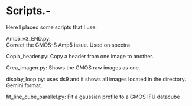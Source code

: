 # Scripts.-
Here I placed some scripts that I use.

Amp5_v3_END.py:  
Correct the GMOS-S Amp5 issue. Used on spectra.

Copia_header.py:  Copy a header from one image to another.

Crea_imagen.py: Shows the GMOS  raw images as one. 

display_loop.py: uses ds9 and it shows all images located in the directory. Gemini format. 

fit_line_cube_parallel.py: Fit a gaussian profile to a GMOS IFU datacube

